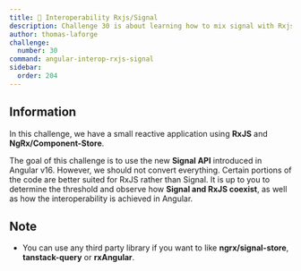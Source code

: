 ```yaml
---
title: 🔴 Interoperability Rxjs/Signal
description: Challenge 30 is about learning how to mix signal with Rxjs
author: thomas-laforge
challenge:
  number: 30
command: angular-interop-rxjs-signal
sidebar:
  order: 204
---
```


## Information

In this challenge, we have a small reactive application using **RxJS** and **NgRx/Component-Store**.

The goal of this challenge is to use the new **Signal API** introduced in Angular v16. However, we should not convert everything. Certain portions of the code are better suited for RxJS rather than Signal. It is up to you to determine the threshold and observe how **Signal and RxJS coexist**, as well as how the interoperability is achieved in Angular.

## Note

- You can use any third party library if you want to like **ngrx/signal-store**, **tanstack-query** or **rxAngular**.
